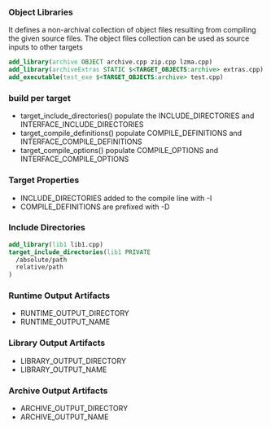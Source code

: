 ### Object Libraries
It defines a non-archival collection of object files resulting from compiling the given source files. The object files collection can be used as source inputs to other targets
```cmake
add_library(archive OBJECT archive.cpp zip.cpp lzma.cpp)
add_library(archiveExtras STATIC $<TARGET_OBJECTS:archive> extras.cpp)
add_executable(test_exe $<TARGET_OBJECTS:archive> test.cpp)
```

### build per target
* target_include_directories() populate the INCLUDE_DIRECTORIES and INTERFACE_INCLUDE_DIRECTORIES
* target_compile_definitions() populate COMPILE_DEFINITIONS and INTERFACE_COMPILE_DEFINITIONS
* target_compile_options() populate COMPILE_OPTIONS and INTERFACE_COMPILE_OPTIONS

### Target Properties
* INCLUDE_DIRECTORIES added to the compile line with -I
* COMPILE_DEFINITIONS are prefixed with -D

### Include Directories
```cmake
add_library(lib1 lib1.cpp)
target_include_directories(lib1 PRIVATE
  /absolute/path
  relative/path
)
```
### Runtime Output Artifacts
* RUNTIME_OUTPUT_DIRECTORY
* RUNTIME_OUTPUT_NAME

### Library Output Artifacts
* LIBRARY_OUTPUT_DIRECTORY
* LIBRARY_OUTPUT_NAME

### Archive Output Artifacts
* ARCHIVE_OUTPUT_DIRECTORY
* ARCHIVE_OUTPUT_NAME
